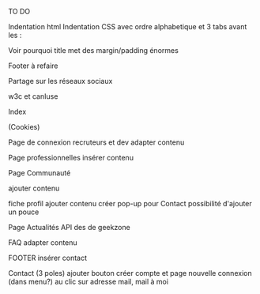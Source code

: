 TO DO

Indentation html
Indentation CSS avec ordre alphabetique et 3 tabs avant les :

Voir pourquoi title met des margin/padding énormes

Footer à refaire

Partage sur les réseaux sociaux

w3c et canIuse

Index
  <!-- Menu burger pour petits formats écrans JS -->
  <!-- adapter contenu -->
  (Cookies)

Page de connexion recruteurs et dev
  adapter contenu

Page professionnelles
  insérer contenu

Page Communauté
  <!-- ajouter photos -->
  ajouter contenu

fiche profil
  ajouter contenu
  créer pop-up pour Contact
  possibilité d'ajouter un pouce

Page Actualités
  API des de geekzone

FAQ
  adapter contenu

FOOTER
  insérer contact

Contact (3 poles)
    ajouter bouton créer compte et page nouvelle connexion (dans menu?)
    au clic sur adresse mail, mail à moi
